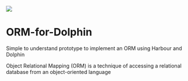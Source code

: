 [![](https://github.com/fivetechsoft/ORM-for-Dolphin/images/dolphin.png)](http://tdolphin.blogspot.com/ "Class TDolphin")

# ORM-for-Dolphin
Simple to understand prototype to implement an ORM using Harbour and Dolphin

Object Relational Mapping (ORM) is a technique of accessing a relational database from an object-oriented language

